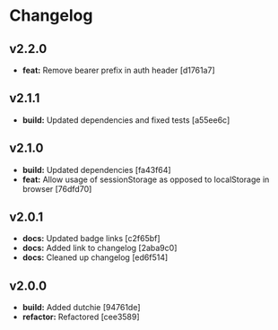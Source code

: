 # Changelog

## v2.2.0

- __feat:__ Remove bearer prefix in auth header [d1761a7]


## v2.1.1

- __build:__ Updated dependencies and fixed tests [a55ee6c]


## v2.1.0

- __build:__ Updated dependencies [fa43f64]
- __feat:__ Allow usage of sessionStorage as opposed to localStorage in browser [76dfd70]


## v2.0.1

- __docs:__ Updated badge links [c2f65bf]
- __docs:__ Added link to changelog [2aba9c0]
- __docs:__ Cleaned up changelog [ed6f514]


## v2.0.0

- __build:__ Added dutchie [94761de]
- __refactor:__ Refactored [cee3589]